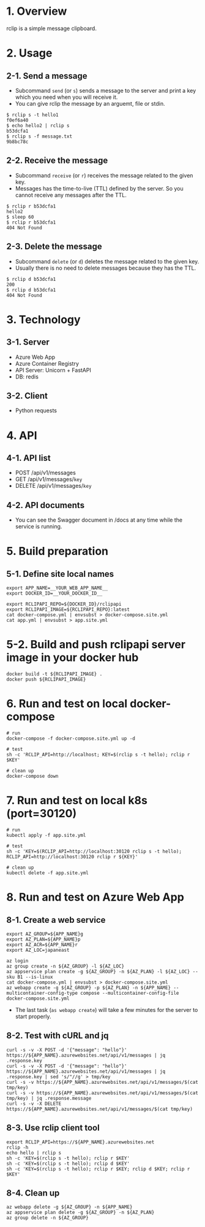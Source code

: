 # 1. Overview

rclip is a simple message clipboard.

# 2. Usage

## 2-1. Send a message

* Subcommand `send` (or `s`) sends a message to the server and print a key which you need when you will receive it.
* You can give rclip the message by an arguemt, file or stdin.

```
$ rclip s -t hello1
f0ef6a40
$ echo hello2 | rclip s
b53dcfa1
$ rclip s -f message.txt
9b8bc78c
```

## 2-2. Receive the message

* Subcommand `receive` (or `r`) receives the message related to the given key.
* Messages has the time-to-live (TTL) defined by the server.  So you cannot receive any messages after the TTL.

```
$ rclip r b53dcfa1
hello2
$ sleep 60
$ rclip r b53dcfa1
404 Not Found
```

## 2-3. Delete the message

* Subcommand `delete` (or `d`) deletes the message related to the given key.
* Usually there is no need to delete messages because they has the TTL.

```
$ rclip d b53dcfa1
200
$ rclip d b53dcfa1
404 Not Found
```

# 3. Technology

## 3-1. Server

* Azure Web App
* Azure Container Registry
* API Server: Unicorn + FastAPI
* DB: redis

## 3-2. Client

* Python requests

# 4. API

## 4-1. API list

* POST /api/v1/messages
* GET /api/v1/messages/`key`
* DELETE /api/v1/messages/`key`

## 4-2. API documents

* You can see the Swagger document in /docs at any time while the service is running.

# 5. Build preparation

## 5-1. Define site local names

```
export APP_NAME=__YOUR_WEB_APP_NAME__
export DOCKER_ID=__YOUR_DOCKER_ID__

export RCLIPAPI_REPO=${DOCKER_ID}/rclipapi
export RCLIPAPI_IMAGE=${RCLIPAPI_REPO}:latest
cat docker-compose.yml | envsubst > docker-compose.site.yml
cat app.yml | envsubst > app.site.yml
```

# 5-2. Build and push rclipapi server image in your docker hub

```
docker build -t ${RCLIPAPI_IMAGE} .
docker push ${RCLIPAPI_IMAGE}
```

# 6. Run and test on local docker-compose

```
# run
docker-compose -f docker-compose.site.yml up -d

# test
sh -c 'RCLIP_API=http://localhost; KEY=$(rclip s -t hello); rclip r $KEY'

# clean up
docker-compose down
```

# 7. Run and test on local k8s (port=30120)

```
# run
kubectl apply -f app.site.yml

# test
sh -c 'KEY=$(RCLIP_API=http://localhost:30120 rclip s -t hello); RCLIP_API=http://localhost:30120 rclip r ${KEY}'

# clean up
kubectl delete -f app.site.yml
```

# 8. Run and test on Azure Web App

## 8-1. Create a web service

```
export AZ_GROUP=${APP_NAME}g
export AZ_PLAN=${APP_NAME}p
export AZ_ACR=${APP_NAME}r
export AZ_LOC=japaneast

az login
az group create -n ${AZ_GROUP} -l ${AZ_LOC}
az appservice plan create -g ${AZ_GROUP} -n ${AZ_PLAN} -l ${AZ_LOC} --sku B1 --is-linux
cat docker-compose.yml | envsubst > docker-compose.site.yml
az webapp create -g ${AZ_GROUP} -p ${AZ_PLAN} -n ${APP_NAME} --multicontainer-config-type compose --multicontainer-config-file docker-compose.site.yml
```

* The last task (`as webapp create`) will take a few minutes for the server to start properly.

## 8-2. Test with cURL and jq

```
curl -s -v -X POST -d '{"message": "hello"}' https://${APP_NAME}.azurewebsites.net/api/v1/messages | jq .response.key
curl -s -v -X POST -d '{"message": "hello"}' https://${APP_NAME}.azurewebsites.net/api/v1/messages | jq .response.key | sed 's/"//g' > tmp/key
curl -s -v https://${APP_NAME}.azurewebsites.net/api/v1/messages/$(cat tmp/key)
curl -s -v https://${APP_NAME}.azurewebsites.net/api/v1/messages/$(cat tmp/key) | jq .response.message
curl -s -v -X DELETE https://${APP_NAME}.azurewebsites.net/api/v1/messages/$(cat tmp/key)
```

## 8-3. Use rclip client tool

```
export RCLIP_API=https://${APP_NAME}.azurewebsites.net
rclip -h
echo hello | rclip s
sh -c 'KEY=$(rclip s -t hello); rclip r $KEY'
sh -c 'KEY=$(rclip s -t hello); rclip d $KEY'
sh -c 'KEY=$(rclip s -t hello); rclip r $KEY; rclip d $KEY; rclip r $KEY'
```

## 8-4. Clean up

```
az webapp delete -g ${AZ_GROUP} -n ${APP_NAME}
az appservice plan delete -g ${AZ_GROUP} -n ${AZ_PLAN}
az group delete -n ${AZ_GROUP}
```


